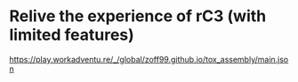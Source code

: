 # Relive the experience of rC3 (with limited features)

https://play.workadventu.re/_/global/zoff99.github.io/tox_assembly/main.json

